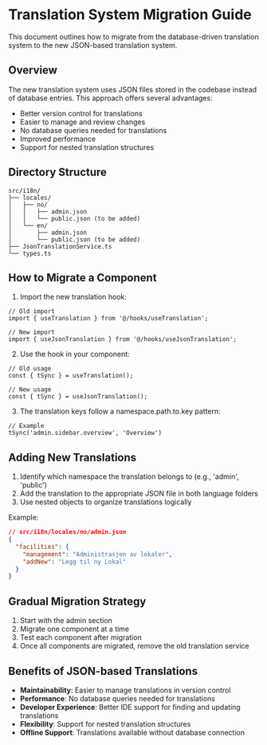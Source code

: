 # Translation System Migration Guide

This document outlines how to migrate from the database-driven translation system to the new JSON-based translation system.

## Overview

The new translation system uses JSON files stored in the codebase instead of database entries. This approach offers several advantages:

- Better version control for translations
- Easier to manage and review changes
- No database queries needed for translations
- Improved performance
- Support for nested translation structures

## Directory Structure

```
src/i18n/
├── locales/
│   ├── no/
│   │   ├── admin.json
│   │   └── public.json (to be added)
│   └── en/
│       ├── admin.json
│       └── public.json (to be added)
├── JsonTranslationService.ts
└── types.ts
```

## How to Migrate a Component

1. Import the new translation hook:

```tsx
// Old import
import { useTranslation } from '@/hooks/useTranslation';

// New import
import { useJsonTranslation } from '@/hooks/useJsonTranslation';
```

2. Use the hook in your component:

```tsx
// Old usage
const { tSync } = useTranslation();

// New usage
const { tSync } = useJsonTranslation();
```

3. The translation keys follow a namespace.path.to.key pattern:

```tsx
// Example
tSync('admin.sidebar.overview', 'Overview')
```

## Adding New Translations

1. Identify which namespace the translation belongs to (e.g., 'admin', 'public')
2. Add the translation to the appropriate JSON file in both language folders
3. Use nested objects to organize translations logically

Example:

```json
// src/i18n/locales/no/admin.json
{
  "facilities": {
    "management": "Administrasjon av lokaler",
    "addNew": "Legg til ny Lokal"
  }
}
```

## Gradual Migration Strategy

1. Start with the admin section
2. Migrate one component at a time
3. Test each component after migration
4. Once all components are migrated, remove the old translation service

## Benefits of JSON-based Translations

- **Maintainability**: Easier to manage translations in version control
- **Performance**: No database queries needed for translations
- **Developer Experience**: Better IDE support for finding and updating translations
- **Flexibility**: Support for nested translation structures
- **Offline Support**: Translations available without database connection
